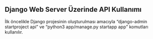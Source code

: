 ## Django Web Server Üzerinde API Kullanımı

İlk öncelikle Django projesinin oluşturulması amacıyla “django-admin startproject api” ve “python3 app/manage.py startapp app” komutları kullanılır.
